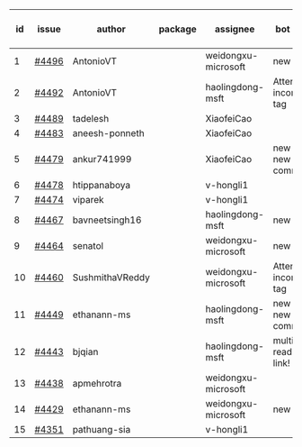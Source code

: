 | id | issue | author | package | assignee | bot advice | created date of issue | target release date | date from target |
| ------ | ------ | ------ | ------ | ------ | ------ | ------ | ------ | :-----: |
| 1 | [#4496](https://github.com/Azure/sdk-release-request/issues/4496) | AntonioVT |  | weidongxu-microsoft | new issue. | 09-05 | 09-22 |  |
| 2 | [#4492](https://github.com/Azure/sdk-release-request/issues/4492) | AntonioVT |  | haolingdong-msft | Attention to inconsistent tag | 09-05 | 09-22 |  |
| 3 | [#4489](https://github.com/Azure/sdk-release-request/issues/4489) | tadelesh |  | XiaofeiCao |  | 09-05 | 09-22 |  |
| 4 | [#4483](https://github.com/Azure/sdk-release-request/issues/4483) | aneesh-ponneth |  | XiaofeiCao |  | 08-31 | 09-22 |  |
| 5 | [#4479](https://github.com/Azure/sdk-release-request/issues/4479) | ankur741999 |  | XiaofeiCao | new issue. new comment. | 08-30 | 09-22 |  |
| 6 | [#4478](https://github.com/Azure/sdk-release-request/issues/4478) | htippanaboya |  | v-hongli1 |  | 08-29 |  | 0 |
| 7 | [#4474](https://github.com/Azure/sdk-release-request/issues/4474) | viparek |  | v-hongli1 |  | 08-29 |  | 0 |
| 8 | [#4467](https://github.com/Azure/sdk-release-request/issues/4467) | bavneetsingh16 |  | haolingdong-msft | new issue. | 08-28 | 09-22 |  |
| 9 | [#4464](https://github.com/Azure/sdk-release-request/issues/4464) | senatol |  | weidongxu-microsoft | new issue. | 08-23 | 09-22 |  |
| 10 | [#4460](https://github.com/Azure/sdk-release-request/issues/4460) | SushmithaVReddy |  | weidongxu-microsoft | Attention to inconsistent tag | 08-23 | 09-22 |  |
| 11 | [#4449](https://github.com/Azure/sdk-release-request/issues/4449) | ethanann-ms |  | haolingdong-msft | new issue. new comment. | 08-17 | 09-22 |  |
| 12 | [#4443](https://github.com/Azure/sdk-release-request/issues/4443) | bjqian |  | haolingdong-msft | multi readme link! | 08-17 | 09-22 |  |
| 13 | [#4438](https://github.com/Azure/sdk-release-request/issues/4438) | apmehrotra |  | weidongxu-microsoft |  | 08-16 | 09-22 |  |
| 14 | [#4429](https://github.com/Azure/sdk-release-request/issues/4429) | ethanann-ms |  | weidongxu-microsoft | new issue. | 08-15 | 09-22 |  |
| 15 | [#4351](https://github.com/Azure/sdk-release-request/issues/4351) | pathuang-sia |  | v-hongli1 |  | 07-20 |  | 0 |
